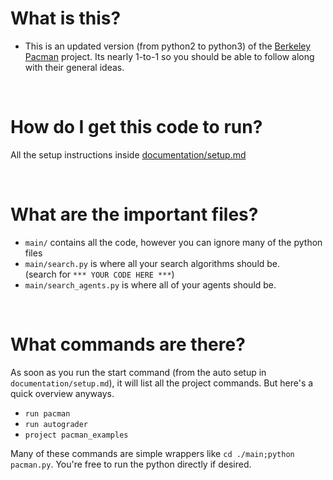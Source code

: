 # What is this?
- This is an updated version (from python2 to python3) of the [Berkeley Pacman](http://ai.berkeley.edu/search.html) project. Its nearly 1-to-1 so you should be able to follow along with their general ideas.

<br>

# How do I get this code to run?

All the setup instructions inside [documentation/setup.md](https://github.com/jeff-hykin/berkeley_pacman/blob/master/documentation/setup.md)

<br>

# What are the important files?

- `main/` contains all the code, however you can ignore many of the python files
- `main/search.py` is where all your search algorithms should be.<br>(search for `*** YOUR CODE HERE ***`)
- `main/search_agents.py` is where all of your agents should be.

<br>

# What commands are there?

As soon as you run the start command (from the auto setup in `documentation/setup.md`), it will list all the project commands. But here's a quick overview anyways.
- `run pacman`
- `run autograder`
- `project pacman_examples`

Many of these commands are simple wrappers like `cd ./main;python pacman.py`. You're free to run the python directly if desired.
